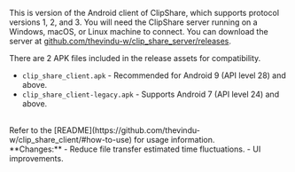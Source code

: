 This is version <VERSION> of the Android client of ClipShare, which supports protocol versions 1, 2, and 3.
You will need the ClipShare server running on a Windows, macOS, or Linux machine to connect. You can download the server at [github.com/thevindu-w/clip_share_server/releases](https://github.com/thevindu-w/clip_share_server/releases).

There are 2 APK files included in the release assets for compatibility.
- `clip_share_client.apk` - Recommended for Android 9 (API level 28) and above.
- `clip_share_client-legacy.apk` - Supports Android 7 (API level 24) and above.
<br>
Refer to the [README](https://github.com/thevindu-w/clip_share_client/#how-to-use) for usage information.
<br>
**Changes:**
- Reduce file transfer estimated time fluctuations.
- UI improvements.